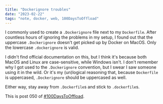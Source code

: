 ```yaml
---
title: "Dockerignore troubles"
date: "2023-02-22"
tags: "note, docker, web, 100DaysToOffload"
---
```


I commonly used to create a `.Dockerignore` file next to my `Dockerfile`. After countless hours of ignoring the problems in my setup, I found out that the uppercase `.Dockerignore` doesn't get picked up by Docker on MacOS. Only the lowercase `.dockerignore` is valid.

I didn't find official documentation on this, but I think it's because both MacOS and Linux are case-sensitive, while Windows isn't. I don't remember why I got used to the `.Dockerignore` convention, but I swear I saw someone using it in the wild. Or it's my (un)logical reasoning that, because `Dockerfile` is uppercased, `.Dockerignore` should be uppercased as well.

Either way, stay away from `.Dockerfile`s and stick to `.dockerfile`s.

This is post 050 of [#100DaysToOffload](https://100daystooffload.com/).
